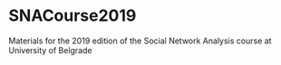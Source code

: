 # SNACourse2019
Materials for the 2019 edition of the Social Network Analysis course at University of Belgrade
